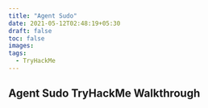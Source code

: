 ```yaml
---
title: "Agent Sudo"
date: 2021-05-12T02:48:19+05:30
draft: false
toc: false
images:
tags:
  - TryHackMe
---
```


## Agent Sudo TryHackMe Walkthrough